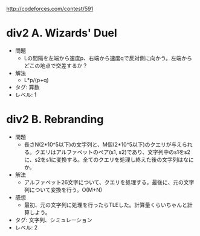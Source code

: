 http://codeforces.com/contest/591
# div2 A. Wizards' Duel

- 問題
    - Lの間隔を左端から速度p、右端から速度qで反対側に向かう。左端からどこの地点で交差するか？
- 解法
    - L\*p/(p+q)
- タグ: 算数
- レベル: 1

# div2 B. Rebranding

- 問題
    - 長さN(2\*10^5以下)の文字列と、M個(2\*10^5以下)のクエリが与えられる。クエリはアルファベットのペア(s1, s2)であり、文字列中のs1をs2に、s2をs1に変換する。全てのクエリを処理し終えた後の文字列はなにか。
- 解法
    - アルファベット26文字について、クエリを処理する。最後に、元の文字列について変換を行う。O(M+N)
- 感想
    - 最初、元の文字列に処理を行ったらTLEした。計算量くらいちゃんと計算しよう。
- タグ: 文字列、シミュレーション
- レベル: 2
